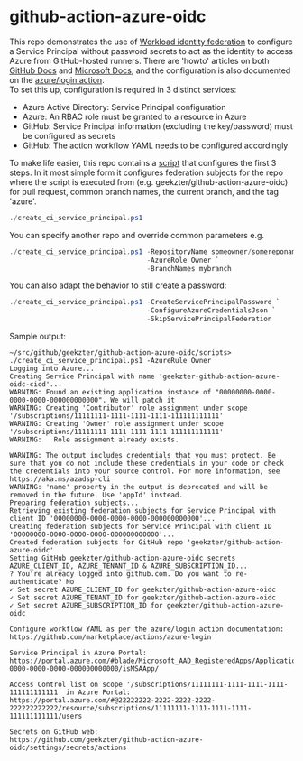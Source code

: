 # github-action-azure-oidc

This repo demonstrates the use of [Workload identity federation][2] to configure a Service Principal without password secrets to act as the identity to access Azure from GitHub-hosted runners. There are 'howto' articles on both [GitHub Docs][3] and [Microsoft Docs][1], and the configuration is also documented on the [azure/login action][4].    
To set this up, configuration is required in 3 distinct services:
- Azure Active Directory: Service Principal configuration
- Azure: An RBAC role must be granted to a resource in Azure 
- GitHub: Service Principal information (excluding the key/password) must be configured as secrets
- GitHub: The action workflow YAML needs to be configured accordingly

To make life easier, this repo contains a [script](scripts/create_ci_service_principal.ps1) that configures the first 3 steps. In it most simple form it configures federation subjects for the repo where the script is executed from (e.g. geekzter/github-action-azure-oidc) for pull request, common branch names, the current branch, and the tag 'azure'.
```powershell
./create_ci_service_principal.ps1
```

You can specify another repo and override common parameters e.g.
```powershell
./create_ci_service_principal.ps1 -RepositoryName someowner/somereponame `
                                  -AzureRole Owner `
                                  -BranchNames mybranch 
```

You can also adapt the behavior to still create a password:
```powershell
./create_ci_service_principal.ps1 -CreateServicePrincipalPassword `
                                  -ConfigureAzureCredentialsJson `
                                  -SkipServicePrincipalFederation 
```

Sample output:
```
~/src/github/geekzter/github-action-azure-oidc/scripts> ./create_ci_service_principal.ps1 -AzureRule Owner
Logging into Azure...
Creating Service Principal with name 'geekzter-github-action-azure-oidc-cicd'...
WARNING: Found an existing application instance of "00000000-0000-0000-0000-000000000000". We will patch it
WARNING: Creating 'Contributor' role assignment under scope '/subscriptions/11111111-1111-1111-1111-111111111111'
WARNING: Creating 'Owner' role assignment under scope '/subscriptions/11111111-1111-1111-1111-111111111111'
WARNING:   Role assignment already exists.

WARNING: The output includes credentials that you must protect. Be sure that you do not include these credentials in your code or check the credentials into your source control. For more information, see https://aka.ms/azadsp-cli
WARNING: 'name' property in the output is deprecated and will be removed in the future. Use 'appId' instead.
Preparing federation subjects...
Retrieving existing federation subjects for Service Principal with client ID '00000000-0000-0000-0000-000000000000'...
Creating federation subjects for Service Principal with client ID '00000000-0000-0000-0000-000000000000'...
Created federation subjects for GitHub repo 'geekzter/github-action-azure-oidc'
Setting GitHub geekzter/github-action-azure-oidc secrets AZURE_CLIENT_ID, AZURE_TENANT_ID & AZURE_SUBSCRIPTION_ID...
? You're already logged into github.com. Do you want to re-authenticate? No
✓ Set secret AZURE_CLIENT_ID for geekzter/github-action-azure-oidc
✓ Set secret AZURE_TENANT_ID for geekzter/github-action-azure-oidc
✓ Set secret AZURE_SUBSCRIPTION_ID for geekzter/github-action-azure-oidc

Configure workflow YAML as per the azure/login action documentation:
https://github.com/marketplace/actions/azure-login

Service Principal in Azure Portal:
https://portal.azure.com/#blade/Microsoft_AAD_RegisteredApps/ApplicationMenuBlade/Credentials/appId/00000000-0000-0000-0000-000000000000/isMSAApp/

Access Control list on scope '/subscriptions/11111111-1111-1111-1111-111111111111' in Azure Portal:
https://portal.azure.com/#@22222222-2222-2222-2222-222222222222/resource/subscriptions/11111111-1111-1111-1111-111111111111/users

Secrets on GitHub web:
https://github.com/geekzter/github-action-azure-oidc/settings/secrets/actions
```




[1]: https://docs.microsoft.com/en-us/azure/developer/github/connect-from-azure?tabs=azure-portal%2Cwindows
[2]: https://docs.microsoft.com/en-us/azure/active-directory/develop/workload-identity-federation
[3]: https://docs.github.com/en/actions/deployment/security-hardening-your-deployments/configuring-openid-connect-in-azure
[4]: https://github.com/marketplace/actions/azure-login